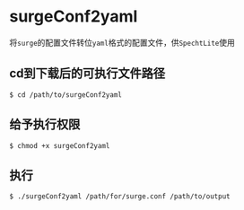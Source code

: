 # surgeConf2yaml
将`surge`的配置文件转位`yaml`格式的配置文件，供`SpechtLite`使用

## cd到下载后的可执行文件路径

```
$ cd /path/to/surgeConf2yaml
```
## 给予执行权限

```
$ chmod +x surgeConf2yaml
```

## 执行

```
$ ./surgeConf2yaml /path/for/surge.conf /path/to/output
```


